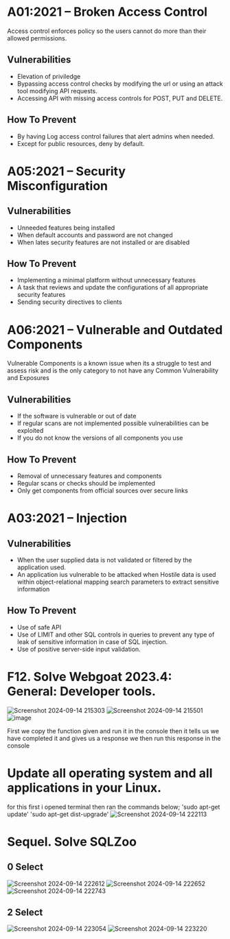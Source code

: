 # A01:2021 – Broken Access Control
Access control enforces policy so the users cannot do more than their allowed permissions.

## Vulnerabilities
- Elevation of priviledge
- Bypassing access control checks by modifying the url or using an attack tool modifying API requests.
- Accessing API with missing access controls for POST, PUT and DELETE.

## How To Prevent
- By having Log access control failures that alert admins when needed.
- Except for public resources, deny by default.

# A05:2021 – Security Misconfiguration

## Vulnerabilities
- Unneeded features being installed
- When default accounts and password are not changed
- When lates security features are not installed or are disabled

## How To Prevent
- Implementing a minimal platform without unnecessary features
- A task that reviews and update the configurations of all appropriate security features
- Sending security directives to clients

# A06:2021 – Vulnerable and Outdated Components

Vulnerable Components is a known issue when its a struggle to test and assess risk and is the only category to not have any Common Vulnerability and Exposures 

## Vulnerabilities
- If the software is vulnerable or out of date
- If regular scans are not implemented possible vulnerabilities can be exploited
- If you do not know the versions of all components you use

## How To Prevent
- Removal of unnecessary features and components
- Regular scans or checks should be implemented
- Only get components from official sources over secure links

# A03:2021 – Injection

## Vulnerabilities
- When the user supplied data is not validated or filtered by the application used.
- An application ius vulnerable to be attacked when Hostile data is used within object-relational mapping search parameters to extract sensitive information
  
## How To Prevent
- Use of safe API
- Use of LIMIT and other SQL controls in queries to prevent any type of leak of sensitive information in case of SQL injection.
- Use of positive server-side input validation.

# F12. Solve Webgoat 2023.4: General: Developer tools.
![Screenshot 2024-09-14 215303](https://github.com/user-attachments/assets/db3f9b34-2e1c-4618-addb-30559f5145e5)
![Screenshot 2024-09-14 215501](https://github.com/user-attachments/assets/e027b01a-d88c-41f7-b9b4-0a975cc94225)
![image](https://github.com/user-attachments/assets/2de305bb-5e2b-4ff2-8503-96c1cc8cbc99)



First we copy the function given and run it in the console then it tells us we have completed it and gives us a response we then run this response in the console

# Update all operating system and all applications in your Linux.
for this first i opened terminal then ran the commands below;
'sudo apt-get update'
'sudo apt-get dist-upgrade'
![Screenshot 2024-09-14 222113](https://github.com/user-attachments/assets/cf3b1bab-69db-4f85-93f0-3a18fac423b0)

# Sequel. Solve SQLZoo
## 0 Select
![Screenshot 2024-09-14 222612](https://github.com/user-attachments/assets/06752422-69f0-4d5f-acc7-2940bf06aa70)
![Screenshot 2024-09-14 222652](https://github.com/user-attachments/assets/06507b2b-b44a-47d8-83ae-fca191fb0cfa)
![Screenshot 2024-09-14 222743](https://github.com/user-attachments/assets/21664f9a-61a2-4f18-b074-b6e4602f7a03)

## 2 Select
![Screenshot 2024-09-14 223054](https://github.com/user-attachments/assets/d565e12b-bddd-4afa-a358-850cf49816a8)
![Screenshot 2024-09-14 223220](https://github.com/user-attachments/assets/44519712-4fd7-4918-a95d-74fe9f5578c8)
